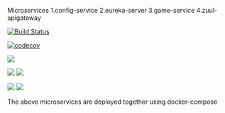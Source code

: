 Microservices
1.config-service
2.eureka-server
3.game-service
4.zuul-apigateway


[![Build Status](https://travis-ci.org/Ankiitaa/microservicedemo.svg?branch=master)](https://travis-ci.org/Ankiitaa/microservicedemo)

[![codecov](https://codecov.io/gh/Ankiitaa/microservicedemo/branch/master/graph/badge.svg)](https://codecov.io/gh/Ankiitaa/microservicedemo)

![](https://img.shields.io/codecov/c/github/Ankiitaa/microservicedemo.svg?branch=master.svg?style=flat)

![](https://img.shields.io/snyk/vulnerabilities/github/Ankiitaa/microservicedemo.svg?style=popout)
![](https://img.shields.io/github/issues/Ankiitaa/microservicedemo.svg?style=popout)

![](https://img.shields.io/github/contributors/Ankiitaa/microservicedemo.svg?style=popout)
![](https://img.shields.io/github/last-commit/Ankiitaa/microservicedemo/master.svg?style=popout)



The above microservices are deployed together using docker-compose
